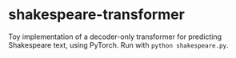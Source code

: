 # shakespeare-transformer

Toy implementation of a decoder-only transformer for predicting Shakespeare text, using PyTorch. Run with `python shakespeare.py`.
